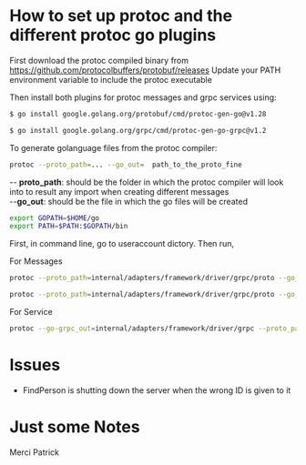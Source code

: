 # How to set up protoc and the different protoc go plugins

First download the protoc compiled binary from https://github.com/protocolbuffers/protobuf/releases
Update your PATH environment variable to include the protoc executable

Then install both plugins for protoc messages and grpc services using:

```sh
$ go install google.golang.org/protobuf/cmd/protoc-gen-go@v1.28

$ go install google.golang.org/grpc/cmd/protoc-gen-go-grpc@v1.2
```

To generate golanguage files from the protoc compiler:

```sh
protoc --proto_path=... --go_out=  path_to_the_proto_fine
```

-- **proto_path**: should be the folder in which the protoc compiler will look into to result any import when creating different messages </br>
--**go_out**: should be the file in which the go files will be created

```sh
export GOPATH=$HOME/go
export PATH=$PATH:$GOPATH/bin
```

First, in command line, go to useraccount dictory.
Then run,

For Messages

```sh
protoc --proto_path=internal/adapters/framework/driver/grpc/proto --go_out=internal/adapters/framework/driver/grpc internal/adapters/framework/driver/grpc/proto/message_and_service.proto

protoc --proto_path=internal/adapters/framework/driver/grpc/proto --go_out=internal/adapters/framework/driver/grpc internal/adapters/framework/driver/grpc/proto/message_and_service.proto
```

For Service

```sh
protoc --go-grpc_out=internal/adapters/framework/driver/grpc --proto_path=internal/adapters/framework/driver/grpc/proto internal/adapters/framework/driver/grpc/proto/message_and_service.proto
```

# Issues

- FindPerson is shutting down the server when the wrong ID is given to it

# Just some Notes

Merci Patrick
